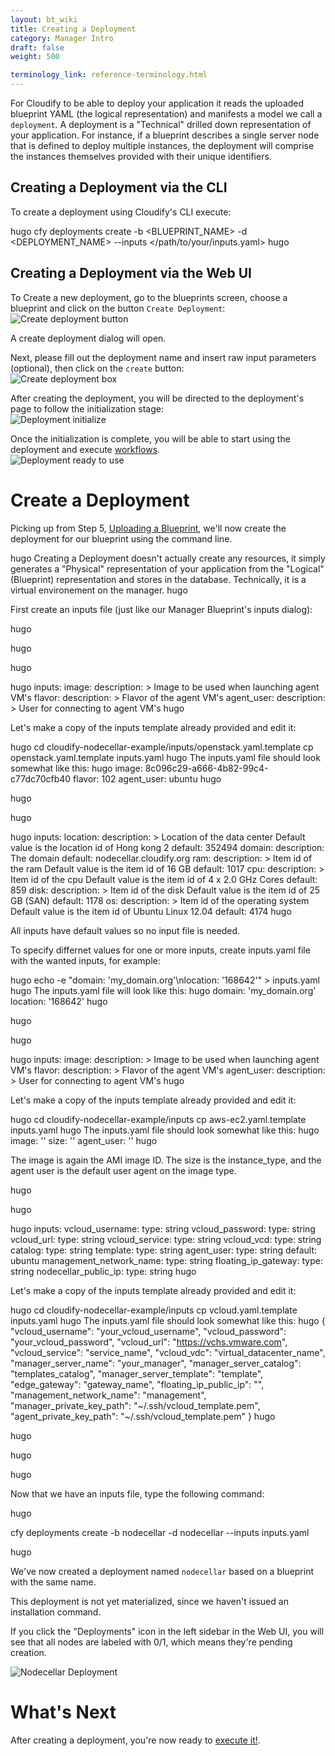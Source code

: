 ```yaml
---
layout: bt_wiki
title: Creating a Deployment
category: Manager Intro
draft: false
weight: 500

terminology_link: reference-terminology.html
---
```


For Cloudify to be able to deploy your application it reads the uploaded blueprint YAML (the logical representation) and manifests a model we call a `deployment`. A deployment is a "Technical" drilled down representation of your application. For instance, if a blueprint describes a single server node that is defined to deploy multiple instances, the deployment will comprise the instances themselves provided with their unique identifiers.


## Creating a Deployment via the CLI

To create a deployment using Cloudify's CLI execute:

hugo
cfy deployments create -b <BLUEPRINT_NAME> -d <DEPLOYMENT_NAME> --inputs </path/to/your/inputs.yaml​>
hugo


## Creating a Deployment via the Web UI

To Create a new deployment, go to the blueprints screen, choose a blueprint and click on the button `Create Deployment`:<br/>
![Create deployment button](hugo)

A create deployment dialog will open.<br/>

Next, please fill out the deployment name and insert raw input parameters (optional), then click on the `create` button:<br/>
![Create deployment box](hugo)

After creating the deployment, you will be directed to the deployment's page to follow the initialization stage:<br/>
![Deployment initialize](hugo)

Once the initialization is complete, you will be able to start using the deployment and execute [workflows](hugo#workflow).<br/>
![Deployment ready to use](hugo)

# Create a Deployment

Picking up from Step 5, [Uploading a Blueprint](getting-started-upload-blueprint.html), we'll now create the deployment for our blueprint using the command line.

hugo
Creating a Deployment doesn't actually create any resources, it simply generates a "Physical" representation of your application from the "Logical" (Blueprint) representation and stores in the database. Technically, it is a virtual environement on the manager.
hugo

First create an inputs file (just like our Manager Blueprint's inputs dialog):


  hugo

  hugo

  hugo

  hugo
  inputs:
    image:
      description: >
        Image to be used when launching agent VM's
    flavor:
      description: >
        Flavor of the agent VM's
    agent_user:
      description: >
        User for connecting to agent VM's
  hugo


Let's make a copy of the inputs template already provided and edit it:

  hugo
  cd cloudify-nodecellar-example/inputs/openstack.yaml.template
  cp openstack.yaml.template inputs.yaml
  hugo
  The inputs.yaml file should look somewhat like this:
  hugo
  image: 8c096c29-a666-4b82-99c4-c77dc70cfb40
  flavor: 102
  agent_user: ubuntu
  hugo

  hugo

  hugo

  hugo
  inputs:
    location:
      description: >
        Location of the data center
        Default value is the location id of Hong kong 2
      default: 352494
    domain:
      description: The domain
      default: nodecellar.cloudify.org
    ram:
      description: >
        Item id of the ram
        Default value is the item id of 16 GB
      default: 1017
    cpu:
      description: >
        Item id of the cpu
        Default value is the item id of 4 x 2.0 GHz Cores
      default: 859
    disk:
      description: >
        Item id of the disk
        Default value is the item id of 25 GB (SAN)
      default: 1178
    os:
      description: >
        Item id of the operating system
        Default value is the item id of Ubuntu Linux 12.04
      default: 4174
  hugo

All inputs have default values so no input file is needed.

To specify differnet values for one or more inputs, create inputs.yaml file with the wanted inputs, for example:

  hugo
  echo -e "domain: 'my_domain.org'\nlocation: '168642'" > inputs.yaml
  hugo
  The inputs.yaml file will look like this:
  hugo
  domain: 'my_domain.org'
  location: '168642'
  hugo

  hugo

  hugo

  hugo
  inputs:
    image:
      description: >
        Image to be used when launching agent VM's
    flavor:
      description: >
        Flavor of the agent VM's
    agent_user:
      description: >
        User for connecting to agent VM's
  hugo

Let's make a copy of the inputs template already provided and edit it:

  hugo
  cd cloudify-nodecellar-example/inputs
  cp aws-ec2.yaml.template inputs.yaml
  hugo
  The inputs.yaml file should look somewhat like this:
  hugo
    image: ''
    size: ''
    agent_user: ''
  hugo

The image is again the AMI image ID. The size is the instance_type, and the agent user is the default user agent on the image type.

  hugo

  hugo

  hugo
  inputs:
    vcloud_username:
        type: string
    vcloud_password:
        type: string
    vcloud_url:
        type: string
    vcloud_service:
        type: string
    vcloud_vcd:
        type: string
    catalog:
      type: string
    template:
      type: string
    agent_user:
      type: string
      default: ubuntu
    management_network_name:
      type: string
    floating_ip_gateway:
      type: string
    nodecellar_public_ip:
      type: string
  hugo

Let's make a copy of the inputs template already provided and edit it:

  hugo
  cd cloudify-nodecellar-example/inputs
  cp vcloud.yaml.template inputs.yaml
  hugo
  The inputs.yaml file should look somewhat like this:
  hugo
  {
      "vcloud_username": "your_vcloud_username",
      "vcloud_password": "your_vcloud_password",
      "vcloud_url": "https://vchs.vmware.com",
      "vcloud_service": "service_name",
      "vcloud_vdc": "virtual_datacenter_name",
      "manager_server_name": "your_manager",
      "manager_server_catalog": "templates_catalog",
      "manager_server_template": "template",
      "edge_gateway": "gateway_name",
      "floating_ip_public_ip": "",
      "management_network_name": "management",
      "manager_private_key_path": "~/.ssh/vcloud_template.pem",
      "agent_private_key_path": "~/.ssh/vcloud_template.pem"
  }
  hugo

  hugo

  hugo

  hugo


Now that we have an inputs file, type the following command:

hugo

cfy deployments create -b nodecellar -d nodecellar --inputs inputs.yaml

hugo

We've now created a deployment named `nodecellar` based on a blueprint with the same name.

This deployment is not yet materialized, since we haven't issued an installation command.

If you click the "Deployments" icon in the left sidebar in the Web UI, you will see that all nodes are labeled with 0/1, which means they're pending creation.

![Nodecellar Deployment](hugo)


# What's Next

After creating a deployment, you're now ready to [execute it!](getting-started-execute-workflow.html).
